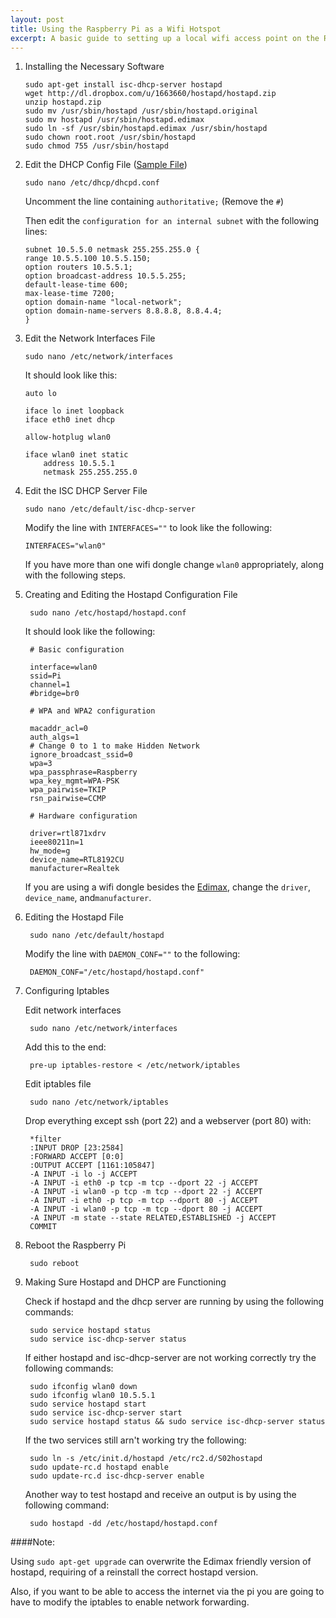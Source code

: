 ```yaml
---
layout: post
title: Using the Raspberry Pi as a Wifi Hotspot
excerpt: A basic guide to setting up a local wifi access point on the Raspberry Pi using hostapd, isc-dhcp-server, and an Edimax wifi dongle.
---
```

1.	Installing the Necessary Software

		sudo apt-get install isc-dhcp-server hostapd
		wget http://dl.dropbox.com/u/1663660/hostapd/hostapd.zip
		unzip hostapd.zip
		sudo mv /usr/sbin/hostapd /usr/sbin/hostapd.original
		sudo mv hostapd /usr/sbin/hostapd.edimax
		sudo ln -sf /usr/sbin/hostapd.edimax /usr/sbin/hostapd
		sudo chown root.root /usr/sbin/hostapd
		sudo chmod 755 /usr/sbin/hostapd


2.	Edit the DHCP Config File ([Sample File](https://www.dropbox.com/s/u6hstloap288s57/dhcpd.txt?dl=0))

		sudo nano /etc/dhcp/dhcpd.conf

	Uncomment the line containing `authoritative;` (Remove the `#`)

	Then edit the `configuration for an internal subnet` with the following lines:

		subnet 10.5.5.0 netmask 255.255.255.0 {
		range 10.5.5.100 10.5.5.150;
		option routers 10.5.5.1;
		option broadcast-address 10.5.5.255;
		default-lease-time 600;
		max-lease-time 7200;
		option domain-name "local-network";
		option domain-name-servers 8.8.8.8, 8.8.4.4;
		}

3.	Edit the Network Interfaces File

		sudo nano /etc/network/interfaces

	It should look like this:

		auto lo

		iface lo inet loopback
		iface eth0 inet dhcp

		allow-hotplug wlan0

		iface wlan0 inet static
			address 10.5.5.1
			netmask 255.255.255.0

4.	Edit the ISC DHCP Server File

		sudo nano /etc/default/isc-dhcp-server

	Modify the line with `INTERFACES=""` to look like the following:

		INTERFACES="wlan0"

	If you have more than one wifi dongle change `wlan0` appropriately, along with the following steps.

5. Creating and Editing the Hostapd Configuration File

		sudo nano /etc/hostapd/hostapd.conf

	It should look like the following:

		# Basic configuration

		interface=wlan0
		ssid=Pi
		channel=1
		#bridge=br0

		# WPA and WPA2 configuration

		macaddr_acl=0
		auth_algs=1
		# Change 0 to 1 to make Hidden Network
		ignore_broadcast_ssid=0
		wpa=3
		wpa_passphrase=Raspberry
		wpa_key_mgmt=WPA-PSK
		wpa_pairwise=TKIP
		rsn_pairwise=CCMP

		# Hardware configuration

		driver=rtl871xdrv
		ieee80211n=1
		hw_mode=g
		device_name=RTL8192CU
		manufacturer=Realtek

	If you are using a wifi dongle besides the [Edimax](http://www.amazon.com/dp/B003MTTJOY), change the `driver`, `device_name`, and`manufacturer`.

6. Editing the Hostapd File

		sudo nano /etc/default/hostapd

	Modify the line with `DAEMON_CONF=""` to the following:

		DAEMON_CONF="/etc/hostapd/hostapd.conf"

7. Configuring Iptables

	Edit network interfaces

		sudo nano /etc/network/interfaces

	Add this to the end:

		pre-up iptables-restore < /etc/network/iptables

	Edit iptables file

		sudo nano /etc/network/iptables

	Drop everything except ssh (port 22) and a webserver (port 80) with:

		*filter
		:INPUT DROP [23:2584]
		:FORWARD ACCEPT [0:0]
		:OUTPUT ACCEPT [1161:105847]
		-A INPUT -i lo -j ACCEPT
		-A INPUT -i eth0 -p tcp -m tcp --dport 22 -j ACCEPT
		-A INPUT -i wlan0 -p tcp -m tcp --dport 22 -j ACCEPT
		-A INPUT -i eth0 -p tcp -m tcp --dport 80 -j ACCEPT
		-A INPUT -i wlan0 -p tcp -m tcp --dport 80 -j ACCEPT
		-A INPUT -m state --state RELATED,ESTABLISHED -j ACCEPT
		COMMIT


8. Reboot the Raspberry Pi

		sudo reboot


9. Making Sure Hostapd and DHCP are Functioning

	Check if hostapd and the dhcp server are running by using the following commands:

		sudo service hostapd status
		sudo service isc-dhcp-server status

	If either hostapd and isc-dhcp-server are not working correctly try the following commands:

		sudo ifconfig wlan0 down
		sudo ifconfig wlan0 10.5.5.1
		sudo service hostapd start
		sudo service isc-dhcp-server start
		sudo service hostapd status && sudo service isc-dhcp-server status

	If the two services still arn't working try the following:

		sudo ln -s /etc/init.d/hostapd /etc/rc2.d/S02hostapd
		sudo update-rc.d hostapd enable
		sudo update-rc.d isc-dhcp-server enable

	Another way to test hostapd and receive an output is by using the following command:

		sudo hostapd -dd /etc/hostapd/hostapd.conf





####Note:

Using `sudo apt-get upgrade` can overwrite the Edimax friendly
version of hostapd, requiring of a reinstall the correct hostapd version.

Also, if you want to be able to access the internet via the pi you are going to have to modify the iptables to enable network forwarding.
